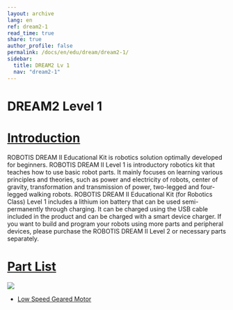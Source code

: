 ```yaml
---
layout: archive
lang: en
ref: dream2-1
read_time: true
share: true
author_profile: false
permalink: /docs/en/edu/dream/dream2-1/
sidebar:
  title: DREAM2 Lv 1
  nav: "dream2-1"
---
```


# DREAM2 Level 1

# [Introduction](#introduction)

ROBOTIS DREAM II Educational Kit is robotics solution optimally developed for beginners. ROBOTIS DREAM II Level 1 is introductory robotics kit that teaches how to use basic robot parts. It mainly focuses on learning various principles and theories, such as power and electricity of robots, center of gravity, transformation and transmission of power, two-legged and four-legged walking robots. ROBOTIS DREAM II Educational Kit (for Robotics Class) Level 1 includes a lithium ion battery that can be used semi-permanently through charging. It can be charged using the USB cable included in the product and can be charged with a smart device charger. If you want to build and program your robots using more parts and peripheral devices, please purchase the ROBOTIS DREAM II Level 2 or necessary parts separately.

# [Part List](#part-list)

![](/assets/images/edu/dream/dream2/ROBOTIS_DREAMⅡ_LV1_EN_PartList.jpg)

- [Low Speed Geared Motor]

[Low Speed Geared Motor]: /docs/en/parts/motor/l_speed_geared_motor/
